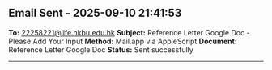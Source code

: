 
## Email Sent - 2025-09-10 21:41:53

**To:** 22258221@life.hkbu.edu.hk
**Subject:** Reference Letter Google Doc - Please Add Your Input
**Method:** Mail.app via AppleScript
**Document:** Reference Letter Google Doc
**Status:** Sent successfully

---

